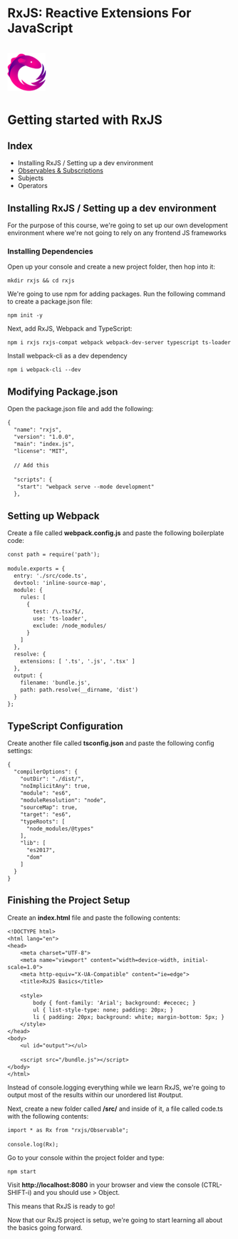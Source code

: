 # RxJS: Reactive Extensions For JavaScript

# <img src="src/assets/Rx_Logo_S.png" alt="RxJS Logo" width="86" height="86">

# Getting started with RxJS

## Index

- Installing RxJS / Setting up a dev environment
- [Observables & Subscriptions](./docs/observable.md)
- Subjects
- Operators

## Installing RxJS / Setting up a dev environment

For the purpose of this course, we're going to set up our own development environment where we're not going to rely on any frontend JS frameworks

### Installing Dependencies

Open up your console and create a new project folder, then hop into it:

```
mkdir rxjs && cd rxjs

```

We're going to use npm for adding packages. Run the following command to create a package.json file:

```
npm init -y

```

Next, add RxJS, Webpack and TypeScript:

```
npm i rxjs rxjs-compat webpack webpack-dev-server typescript ts-loader

```

Install webpack-cli as a dev dependency

```
npm i webpack-cli --dev
```

## Modifying Package.json

Open the package.json file and add the following:

```
{
  "name": "rxjs",
  "version": "1.0.0",
  "main": "index.js",
  "license": "MIT",

  // Add this

  "scripts": {
   "start": "webpack serve --mode development"
  },

```

## Setting up Webpack

Create a file called **webpack.config.js** and paste the following boilerplate code:

```
const path = require('path');

module.exports = {
  entry: './src/code.ts',
  devtool: 'inline-source-map',
  module: {
    rules: [
      {
        test: /\.tsx?$/,
        use: 'ts-loader',
        exclude: /node_modules/
      }
    ]
  },
  resolve: {
    extensions: [ '.ts', '.js', '.tsx' ]
  },
  output: {
    filename: 'bundle.js',
    path: path.resolve(__dirname, 'dist')
  }
};
```

## TypeScript Configuration

Create another file called **tsconfig.json** and paste the following config settings:

```
{
  "compilerOptions": {
    "outDir": "./dist/",
    "noImplicitAny": true,
    "module": "es6",
    "moduleResolution": "node",
    "sourceMap": true,
    "target": "es6",
    "typeRoots": [
      "node_modules/@types"
    ],
    "lib": [
      "es2017",
      "dom"
    ]
  }
}
```

## Finishing the Project Setup

Create an **index.html** file and paste the following contents:

```
<!DOCTYPE html>
<html lang="en">
<head>
    <meta charset="UTF-8">
    <meta name="viewport" content="width=device-width, initial-scale=1.0">
    <meta http-equiv="X-UA-Compatible" content="ie=edge">
    <title>RxJS Basics</title>

    <style>
        body { font-family: 'Arial'; background: #ececec; }
        ul { list-style-type: none; padding: 20px; }
        li { padding: 20px; background: white; margin-bottom: 5px; }
    </style>
</head>
<body>
    <ul id="output"></ul>

    <script src="/bundle.js"></script>
</body>
</html>
```

Instead of console.logging everything while we learn RxJS, we're going to output most of the results within our unordered list #output.

Next, create a new folder called **/src/** and inside of it, a file called code.ts with the following contents:

```
import * as Rx from "rxjs/Observable";

console.log(Rx);
```

Go to your console within the project folder and type:

```
npm start
```

Visit **http://localhost:8080** in your browser and view the console (CTRL-SHIFT-i) and you should use > Object.

This means that RxJS is ready to go!

Now that our RxJS project is setup, we're going to start learning all about the basics going forward.
